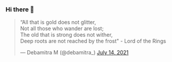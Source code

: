 ### Hi there 👋

<blockquote class="twitter-tweet"><p lang="en" dir="ltr">“All that is gold does not glitter,<br>Not all those who wander are lost;<br>The old that is strong does not wither,<br>Deep roots are not reached by the frost&quot; - Lord of the Rings</p>&mdash; Debamitra M (@debamitra_) <a href="https://twitter.com/debamitra_/status/1415309041417429002?ref_src=twsrc%5Etfw">July 14, 2021</a></blockquote> <script async src="https://platform.twitter.com/widgets.js" charset="utf-8"></script>

<!--
**debamitra/debamitra** is a ✨ _special_ ✨ repository because its `README.md` (this file) appears on your GitHub profile.

Here are some ideas to get you started:

- 🔭 I’m currently working on ...
- 🌱 I’m currently learning ...
- 👯 I’m looking to collaborate on ...
- 🤔 I’m looking for help with ...
- 💬 Ask me about ...
- 📫 How to reach me: ...
- 😄 Pronouns: ...
- ⚡ Fun fact: ...
-->
